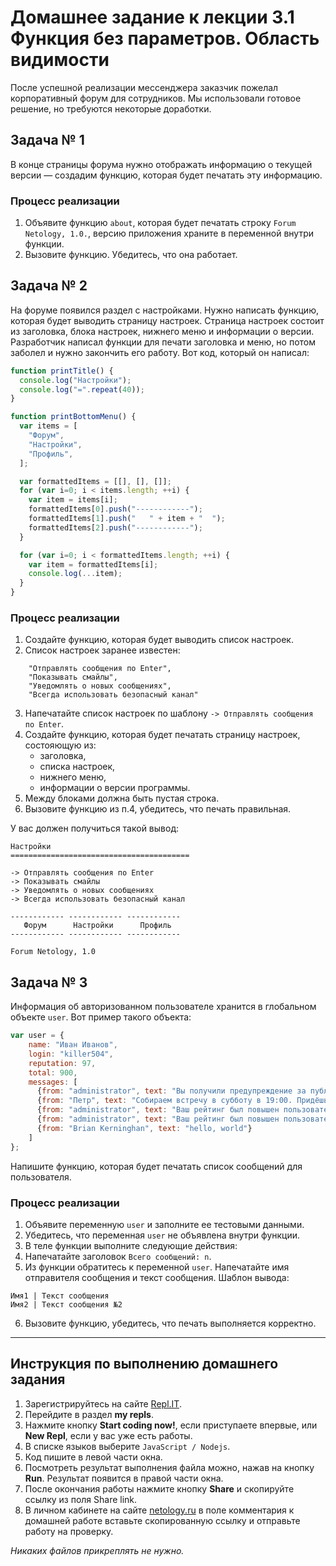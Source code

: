 # Домашнее задание к лекции 3.1 Функция без параметров. Область видимости

После успешной реализации мессенджера заказчик пожелал корпоративный форум для сотрудников. Мы использовали готовое решение, но требуются некоторые доработки.

## Задача № 1

В конце страницы форума нужно отображать информацию о текущей версии — создадим функцию, которая будет печатать эту информацию.

### Процесс реализации
1. Объявите функцию `about`, которая будет печатать строку `Forum Netology, 1.0.`, версию приложения храните в переменной внутри функции.
2. Вызовите функцию. Убедитесь, что она работает.

## Задача № 2

На форуме появился раздел с настройками. Нужно написать функцию, которая будет выводить страницу настроек. Страница настроек состоит из заголовка, блока настроек, нижнего меню и информации о версии. Разработчик написал функции для печати заголовка и меню, но потом заболел и нужно закончить его работу. Вот код, который он написал:

```js
function printTitle() {
  console.log("Настройки");
  console.log("=".repeat(40));
}

function printBottomMenu() {
  var items = [
    "Форум",
    "Настройки",
    "Профиль",
  ];

  var formattedItems = [[], [], []];
  for (var i=0; i < items.length; ++i) {
    var item = items[i];
    formattedItems[0].push("------------");
    formattedItems[1].push("   " + item + "  ");
    formattedItems[2].push("------------");
  }

  for (var i=0; i < formattedItems.length; ++i) {
    var item = formattedItems[i];
    console.log(...item);
  }
}

```

### Процесс реализации

1. Создайте функцию, которая будет выводить список настроек.
2. Список настроек заранее известен:
```
    "Отправлять сообщения по Enter",
    "Показывать смайлы",
    "Уведомлять о новых сообщениях",
    "Всегда использовать безопасный канал"
```
3. Напечатайте список настроек по шаблону `-> Отправлять сообщения по Enter`.
4. Создайте функцию, которая будет печатать страницу настроек, состояющую из:
    * заголовка,
    * списка настроек,
    * нижнего меню,
    * информации о версии программы.
5. Между блоками должна быть пустая строка.
6. Вызовите функцию из п.4, убедитесь, что печать правильная.

У вас должен получиться такой вывод:
```
Настройки
========================================

-> Отправлять сообщения по Enter
-> Показывать смайлы
-> Уведомлять о новых сообщениях
-> Всегда использовать безопасный канал

------------ ------------ ------------
   Форум      Настройки      Профиль  
------------ ------------ ------------

Forum Netology, 1.0
```

## Задача № 3

Информация об авторизованном пользователе хранится в глобальном объекте `user`. Вот пример такого объекта:

```js
var user = {
    name: "Иван Иванов",
    login: "killer504",
    reputation: 97,
    total: 900,
    messages: [
      {from: "administrator", text: "Вы получили предупреждение за публикаию рекламы на форуме"},
      {from: "Петр", text: "Собираем встречу в субботу в 19:00. Придёшь?"},
      {from: "administrator", text: "Ваш рейтинг был повышен пользователем DonkeyKong"},
      {from: "administrator", text: "Ваш рейтинг был повышен пользователем Netologist"},
      {from: "Brian Kerninghan", text: "hello, world"}
    ]
};
```

Напишите функцию, которая будет печатать список сообщений для пользователя.

### Процесс реализации

1. Объявите переменную `user` и заполните ее тестовыми данными.
2. Убедитесь, что переменная `user` не объявлена внутри функции. 
3. В теле функции выполните следующие действия:
4. Напечатайте заголовок `Всего сообщений: n`.
5. Из функции обратитесь к переменной `user`. Напечатайте имя отправителя сообщения и текст сообщения. Шаблон вывода:

```
Имя1 | Текст сообщения
Имя2 | Текст сообщения №2
```
6. Вызовите функцию, убедитесь, что печать выполняется корректно.

***

## Инструкция по выполнению домашнего задания

1. Зарегистрируйтесь на сайте [Repl.IT](http://repl.it/).
2. Перейдите в раздел **my repls**.
3. Нажмите кнопку **Start coding now!**, если приступаете впервые, или **New Repl**, если у вас уже есть работы.
4. В списке языков выберите `JavaScript / Nodejs`.
5. Код пишите в левой части окна.
6. Посмотреть результат выполнения файла можно, нажав на кнопку **Run**. Результат появится в правой части окна.
7. После окончания работы нажмите кнопку **Share** и скопируйте ссылку из поля Share link.
8. В личном кабинете на сайте [netology.ru](http://netology.ru/) в поле комментария к домашней работе вставьте скопированную ссылку и отправьте работу на проверку.

*Никаких файлов прикреплять не нужно.*
